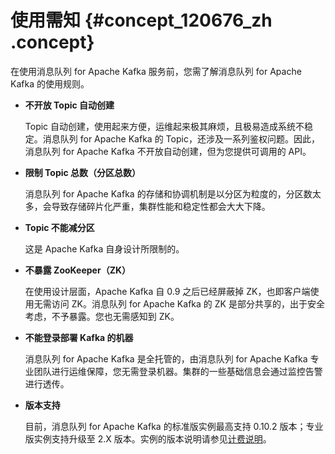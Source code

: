 # 使用需知 {#concept_120676_zh .concept}

在使用消息队列 for Apache Kafka 服务前，您需了解消息队列 for Apache Kafka 的使用规则。

-   **不开放 Topic 自动创建**

    Topic 自动创建，使用起来方便，运维起来极其麻烦，且极易造成系统不稳定。消息队列 for Apache Kafka 的 Topic，还涉及一系列鉴权问题。因此，消息队列 for Apache Kafka 不开放自动创建，但为您提供可调用的 API。

-   **限制 Topic 总数（分区总数）**

    消息队列 for Apache Kafka 的存储和协调机制是以分区为粒度的，分区数太多，会导致存储碎片化严重，集群性能和稳定性都会大大下降。

-   **Topic 不能减分区**

    这是 Apache Kafka 自身设计所限制的。

-   **不暴露 ZooKeeper（ZK）**

    在使用设计层面，Apache Kafka 自 0.9 之后已经屏蔽掉 ZK，也即客户端使用无需访问 ZK。消息队列 for Apache Kafka 的 ZK 是部分共享的，出于安全考虑，不予暴露。您也无需感知到 ZK。

-   **不能登录部署 Kafka 的机器**

    消息队列 for Apache Kafka 是全托管的，由消息队列 for Apache Kafka 专业团队进行运维保障，您无需登录机器。集群的一些基础信息会通过监控告警进行透传。

-   **版本支持**

    目前，消息队列 for Apache Kafka 的标准版实例最高支持 0.10.2 版本；专业版实例支持升级至 2.X 版本。实例的版本说明请参见[计费说明](../cn.zh-CN/产品定价/计费说明.md#)。


